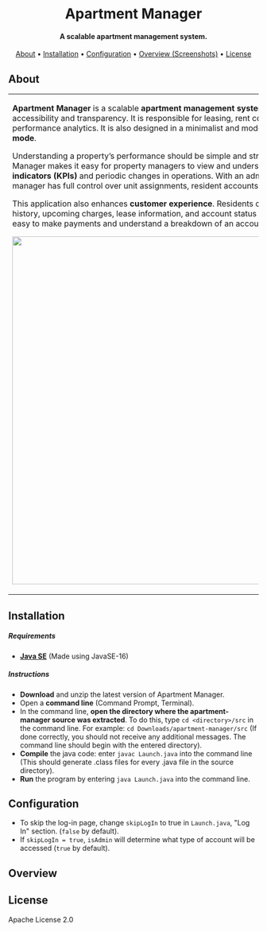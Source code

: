 <h1 align="center">
 Apartment Manager
</h1>

<h4 align="center">
A scalable apartment management system.
</h4>
  
<p align="center">
  <a href="#about">About</a> •
  <a href="#installation">Installation</a> •
  <a href="#configuration">Configuration</a> •
  <a href="#overview">Overview (Screenshots)</a> •
  <a href="#license">License</a>
</p>  
  

## About

<table>
<tr>
<td>

**Apartment Manager** is a scalable **apartment management system** with a focus on accessibility and transparency. It is responsible for leasing, rent collection, maintenance, and performance analytics. It is also designed in a minimalist and modern style with **dark/light mode**.
  
Understanding a property’s performance should be simple and straight forward. Apartment Manager makes it easy for property managers to view and understand **key performance indicators (KPIs)** and periodic changes in operations. With an administrator account, a manager has full control over unit assignments, resident accounts, leases, and profitability.
  
This application also enhances **customer experience**. Residents can view their payment history, upcoming charges, lease information, and account status all in one place. It is also easy to make payments and understand a breakdown of an account’s charges.

<p align="center">
<img src="https://user-images.githubusercontent.com/103907036/175788353-1cce435d-b6da-4849-b91e-259b38e7fddb.png" width="700">  
</p>
  
</td>
</tr>
</table>

## Installation

##### Requirements
* **[Java SE]([https://www.java.com/en/download/manual.jsp](https://www.oracle.com/java/technologies/downloads/))** (Made using JavaSE-16)

##### Instructions
* **Download** and unzip the latest version of Apartment Manager.
* Open a **command line** (Command Prompt, Terminal).
* In the command line, **open the directory where the apartment-manager source was extracted**. To do this, type `cd <directory>/src` in the command line. For example: `cd Downloads/apartment-manager/src` (If done correctly, you should not receive any additional messages. The command line should begin with the entered directory).
* **Compile** the java code: enter `javac Launch.java` into the command line (This should generate .class files for every .java file in the source directory).
* **Run** the program by entering `java Launch.java` into the command line.

## Configuration
* To skip the log-in page, change `skipLogIn` to true in `Launch.java`, "Log In" section. (`false` by default).
* If `skipLogIn = true`, `isAdmin` will determine what type of account will be accessed (`true` by default).

## Overview



## License
Apache License 2.0
